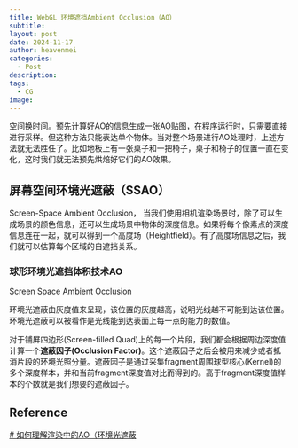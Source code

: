 ```yaml
---
title: WebGL 环境遮挡Ambient Occlusion（AO）
subtitle: 
layout: post
date: 2024-11-17
author: heavenmei
categories:
  - Post
description: 
tags:
  - CG
image:
---
```

空间换时间。预先计算好AO的信息生成一张AO贴图，在程序运行时，只需要直接进行采样。但这种方法只能表达单个物体。当对整个场景进行AO处理时，上述方法就无法胜任了。比如地板上有一张桌子和一把椅子，桌子和椅子的位置一直在变化，这时我们就无法预先烘焙好它们的AO效果。


## 屏幕空间环境光遮蔽（SSAO）
Screen-Space Ambient Occlusion， 当我们使用相机渲染场景时，除了可以生成场景的颜色信息，还可以生成场景中物体的深度信息。如果将每个像素点的深度信息连在一起，就可以得到一个高度场（Heightfield）。有了高度场信息之后，我们就可以估算每个区域的自遮挡关系。



### 球形环境光遮挡体积技术AO

Screen Space Ambient Occlusion

环境光遮蔽由灰度值来呈现，该位置的灰度越高，说明光线越不可能到达该位置。环境光遮蔽可以被看作是光线能到达表面上每一点的能力的数值。

对于铺屏四边形(Screen-filled Quad)上的每一个片段，我们都会根据周边深度值计算一个**遮蔽因子(Occlusion Factor)**。这个遮蔽因子之后会被用来减少或者抵消片段的环境光照分量。遮蔽因子是通过采集fragment周围球型核心(Kernel)的多个深度样本，并和当前fragment深度值对比而得到的。高于fragment深度值样本的个数就是我们想要的遮蔽因子。


## Reference
[# 如何理解渲染中的AO（环境光遮蔽](https://www.piccoloengine.com/topic/310595)